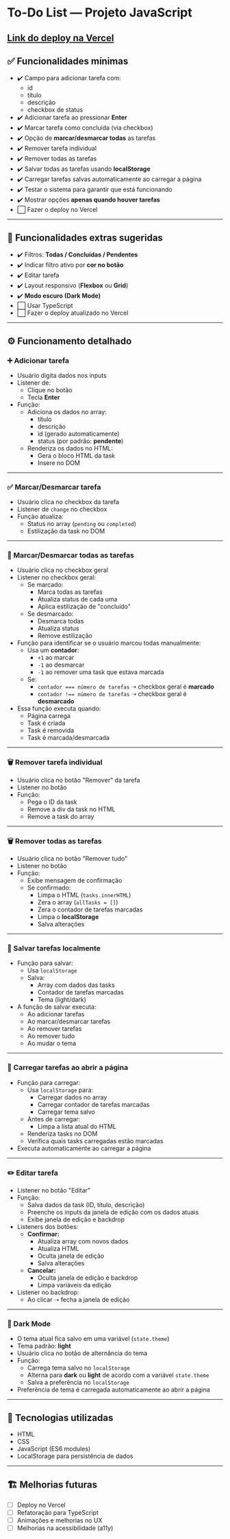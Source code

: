 # To-Do List — Projeto JavaScript

## [Link do deploy na Vercel](https://to-do-list-omega-liard.vercel.app/)

## ✅ Funcionalidades mínimas

- ✔️ Campo para adicionar tarefa com:
  - id
  - título
  - descrição
  - checkbox de status
- ✔️ Adicionar tarefa ao pressionar **Enter**
- ✔️ Marcar tarefa como concluída (via checkbox)
- ✔️ Opção de **marcar/desmarcar todas** as tarefas
- ✔️ Remover tarefa individual
- ✔️ Remover todas as tarefas
- ✔️ Salvar todas as tarefas usando **localStorage**
- ✔️ Carregar tarefas salvas automaticamente ao carregar a página
- ✔️ Testar o sistema para garantir que está funcionando
- ✔️ Mostrar opções **apenas quando houver tarefas**
- ⬜ Fazer o deploy no Vercel

---

## 🎯 Funcionalidades extras sugeridas

- ✔️ Filtros: **Todas / Concluídas / Pendentes**
- ✔️ Indicar filtro ativo por **cor no botão**
- ✔️ Editar tarefa
- ✔️ Layout responsivo (**Flexbox** ou **Grid**)
- ✔️ **Modo escuro (Dark Mode)**
- ⬜ Usar TypeScript
- ⬜ Fazer o deploy atualizado no Vercel

---

## ⚙️ Funcionamento detalhado

### ➕ Adicionar tarefa

- Usuário digita dados nos inputs
- Listener de:
  - Clique no botão
  - Tecla **Enter**
- Função:
  - Adiciona os dados no array:
    - título
    - descrição
    - id (gerado automaticamente)
    - status (por padrão: **pendente**)
  - Renderiza os dados no HTML:
    - Gera o bloco HTML da task
    - Insere no DOM

---

### ✅ Marcar/Desmarcar tarefa

- Usuário clica no checkbox da tarefa
- Listener de `change` no checkbox
- Função atualiza:
  - Status no array (`pending` ou `completed`)
  - Estilização da task no DOM

---

### 🔘 Marcar/Desmarcar **todas** as tarefas

- Usuário clica no checkbox geral
- Listener no checkbox geral:
  - Se marcado:
    - Marca todas as tarefas
    - Atualiza status de cada uma
    - Aplica estilização de "concluído"
  - Se desmarcado:
    - Desmarca todas
    - Atualiza status
    - Remove estilização
- Função para identificar se o usuário marcou todas manualmente:
  - Usa um **contador**:
    - `+1` ao marcar
    - `-1` ao desmarcar
    - `-1` ao remover uma task que estava marcada
  - Se:
    - `contador === número de tarefas` ➝ checkbox geral é **marcado**
    - `contador !== número de tarefas` ➝ checkbox geral é **desmarcado**
- Essa função executa quando:
  - Página carrega
  - Task é criada
  - Task é removida
  - Task é marcada/desmarcada

---

### 🗑️ Remover tarefa individual

- Usuário clica no botão "Remover" da tarefa
- Listener no botão
- Função:
  - Pega o ID da task
  - Remove a div da task no HTML
  - Remove a task do array

---

### 🗑️ Remover todas as tarefas

- Usuário clica no botão "Remover tudo"
- Listener no botão
- Função:
  - Exibe mensagem de confirmação
  - Se confirmado:
    - Limpa o HTML (`tasks.innerHTML`)
    - Zera o array (`allTasks = []`)
    - Zera o contador de tarefas marcadas
    - Limpa o **localStorage**
    - Salva alterações

---

### 💾 Salvar tarefas localmente

- Função para salvar:
  - Usa `localStorage`
  - Salva:
    - Array com dados das tasks
    - Contador de tarefas marcadas
    - Tema (light/dark)
- A função de salvar executa:
  - Ao adicionar tarefas
  - Ao marcar/desmarcar tarefas
  - Ao remover tarefas
  - Ao remover tudo
  - Ao mudar o tema

---

### 🔄 Carregar tarefas ao abrir a página

- Função para carregar:
  - Usa `localStorage` para:
    - Carregar dados no array
    - Carregar contador de tarefas marcadas
    - Carregar tema salvo
  - Antes de carregar:
    - Limpa a lista atual do HTML
  - Renderiza tasks no DOM
  - Verifica quais tasks carregadas estão marcadas
- Executa automaticamente ao carregar a página

---

### ✏️ Editar tarefa

- Listener no botão "Editar"
- Função:
  - Salva dados da task (ID, título, descrição)
  - Preenche os inputs da janela de edição com os dados atuais
  - Exibe janela de edição e backdrop
- Listeners dos botões:
  - **Confirmar:**
    - Atualiza array com novos dados
    - Atualiza HTML
    - Oculta janela de edição
    - Salva alterações
  - **Cancelar:**
    - Oculta janela de edição e backdrop
    - Limpa variáveis da edição
- Listener no backdrop:
  - Ao clicar ➝ fecha a janela de edição

---

### 🌙 Dark Mode

- O tema atual fica salvo em uma variável (`state.theme`)
- Tema padrão: **light**
- Usuário clica no botão de alternância do tema
- Função:
  - Carrega tema salvo no `localStorage`
  - Alterna para **dark** ou **light** de acordo com a variável `state.theme`
  - Salva a preferência no `localStorage`
- Preferência de tema é carregada automaticamente ao abrir a página

---

## 🚀 Tecnologias utilizadas

- HTML
- CSS
- JavaScript (ES6 modules)
- LocalStorage para persistência de dados

---

## 🏗️ Melhorias futuras

- [ ] Deploy no Vercel
- [ ] Refatoração para TypeScript
- [ ] Animações e melhorias no UX
- [ ] Melhorias na acessibilidade (a11y)
